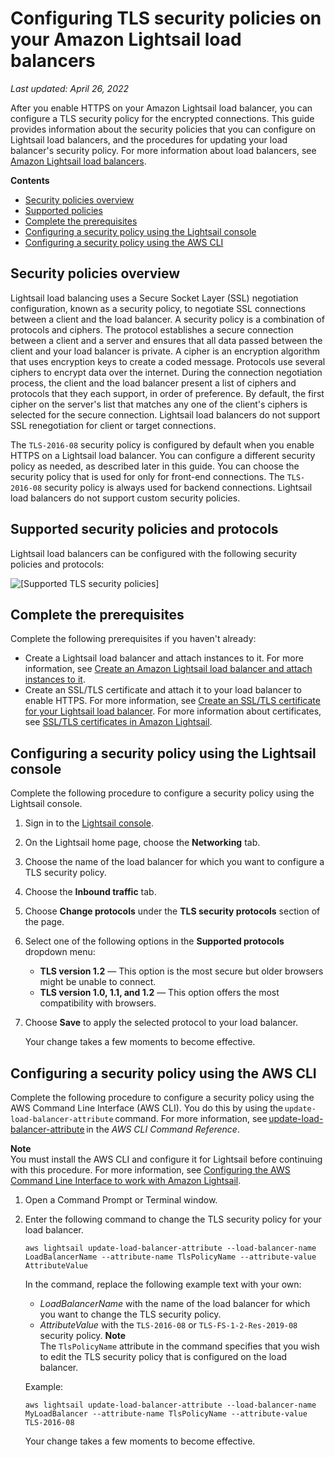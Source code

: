# Configuring TLS security policies on your Amazon Lightsail load balancers<a name="amazon-lightsail-configure-load-balancer-tls-security-policy"></a>

 *Last updated: April 26, 2022* 

After you enable HTTPS on your Amazon Lightsail load balancer, you can configure a TLS security policy for the encrypted connections\. This guide provides information about the security policies that you can configure on Lightsail load balancers, and the procedures for updating your load balancer's security policy\. For more information about load balancers, see [Amazon Lightsail load balancers](understanding-lightsail-load-balancers.md)\.

**Contents**
+ [Security policies overview](#load-balancer-security-policies-overview)
+ [Supported policies](#load-balancer-supported-policies)
+ [Complete the prerequisites](#configure-load-balancer-security-policy-prerequisites)
+ [Configuring a security policy using the Lightsail console](#configure-load-balancer-security-policy-console)
+ [Configuring a security policy using the AWS CLI](#configure-load-balancer-security-policy-cli)

## Security policies overview<a name="load-balancer-security-policies-overview"></a>

Lightsail load balancing uses a Secure Socket Layer \(SSL\) negotiation configuration, known as a security policy, to negotiate SSL connections between a client and the load balancer\. A security policy is a combination of protocols and ciphers\. The protocol establishes a secure connection between a client and a server and ensures that all data passed between the client and your load balancer is private\. A cipher is an encryption algorithm that uses encryption keys to create a coded message\. Protocols use several ciphers to encrypt data over the internet\. During the connection negotiation process, the client and the load balancer present a list of ciphers and protocols that they each support, in order of preference\. By default, the first cipher on the server's list that matches any one of the client's ciphers is selected for the secure connection\. Lightsail load balancers do not support SSL renegotiation for client or target connections\.

The `TLS-2016-08` security policy is configured by default when you enable HTTPS on a Lightsail load balancer\. You can configure a different security policy as needed, as described later in this guide\. You can choose the security policy that is used for only for front\-end connections\. The `TLS-2016-08` security policy is always used for backend connections\. Lightsail load balancers do not support custom security policies\.

## Supported security policies and protocols<a name="load-balancer-supported-policies"></a>

Lightsail load balancers can be configured with the following security policies and protocols:

![\[Supported TLS security policies\]](https://d9yljz1nd5001.cloudfront.net/en_us/f1c62fa5316bf1df017e7afb5a0e0a21/images/amazon-lighstail-load-balancer-tls-protocols.png)

## Complete the prerequisites<a name="configure-load-balancer-security-policy-prerequisites"></a>

Complete the following prerequisites if you haven't already:
+ Create a Lightsail load balancer and attach instances to it\. For more information, see [Create an Amazon Lightsail load balancer and attach instances to it](create-lightsail-load-balancer-and-attach-lightsail-instances.md)\.
+ Create an SSL/TLS certificate and attach it to your load balancer to enable HTTPS\. For more information, see [Create an SSL/TLS certificate for your Lightsail load balancer](create-tls-ssl-certificate-and-attach-to-lightsail-load-balancer-https.md)\. For more information about certificates, see [SSL/TLS certificates in Amazon Lightsail](understanding-tls-ssl-certificates-in-lightsail-https.md)\.

## Configuring a security policy using the Lightsail console<a name="configure-load-balancer-security-policy-console"></a>

Complete the following procedure to configure a security policy using the Lightsail console\.

1. Sign in to the [Lightsail console](https://lightsail.aws.amazon.com/)\.

1. On the Lightsail home page, choose the **Networking** tab\.

1. Choose the name of the load balancer for which you want to configure a TLS security policy\.

1. Choose the **Inbound traffic** tab\.

1. Choose **Change protocols** under the **TLS security protocols** section of the page\.

1. Select one of the following options in the **Supported protocols** dropdown menu:
   + **TLS version 1\.2** — This option is the most secure but older browsers might be unable to connect\.
   + **TLS version 1\.0, 1\.1, and 1\.2** — This option offers the most compatibility with browsers\.

1. Choose **Save** to apply the selected protocol to your load balancer\.

   Your change takes a few moments to become effective\.

## Configuring a security policy using the AWS CLI<a name="configure-load-balancer-security-policy-cli"></a>

Complete the following procedure to configure a security policy using the AWS Command Line Interface \(AWS CLI\)\. You do this by using the `update-load-balancer-attribute` command\. For more information, see [update\-load\-balancer\-attribute](https://docs.aws.amazon.com/cli/latest/reference/lightsail/update-load-balancer-attribute.html) in the *AWS CLI Command Reference*\.

**Note**  
You must install the AWS CLI and configure it for Lightsail before continuing with this procedure\. For more information, see [Configuring the AWS Command Line Interface to work with Amazon Lightsail](lightsail-how-to-set-up-and-configure-aws-cli.md)\.

1. Open a Command Prompt or Terminal window\.

1. Enter the following command to change the TLS security policy for your load balancer\.

   ```
   aws lightsail update-load-balancer-attribute --load-balancer-name LoadBalancerName --attribute-name TlsPolicyName --attribute-value AttributeValue
   ```

   In the command, replace the following example text with your own:
   + *LoadBalancerName* with the name of the load balancer for which you want to change the TLS security policy\.
   + *AttributeValue* with the `TLS-2016-08` or `TLS-FS-1-2-Res-2019-08` security policy\.
**Note**  
The `TlsPolicyName` attribute in the command specifies that you wish to edit the TLS security policy that is configured on the load balancer\.

   Example:

   ```
   aws lightsail update-load-balancer-attribute --load-balancer-name MyLoadBalancer --attribute-name TlsPolicyName --attribute-value TLS-2016-08
   ```

   Your change takes a few moments to become effective\.